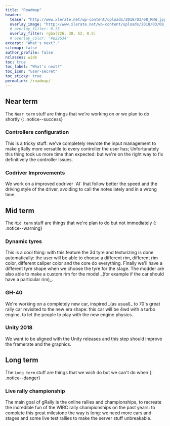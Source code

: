 ```yaml
---
title: "Roadmap"
header:
  teaser: "http://www.xlerate.net/wp-content/uploads/2018/03/08_RNW.jpg"
  overlay_image: "http://www.xlerate.net/wp-content/uploads/2018/03/08_RNW.jpg"
  # overlay_filter: 0.75
  overlay_filter: rgba(226, 38, 52, 0.5)
  # overlay_color: "#e22634"
excerpt: "What's next?."
sitemap: false
author_profile: false
nclasses: wide
toc: true
toc_label: "What's next?"
toc_icon: "user-secret"
toc_sticky: true
permalink: /roadmap/
---
```

## Near term
The `Near term` stuff are things that we're working on or we plan to do shortly
{: .notice--success}

### Controllers configuration
<div id="container85" class="gRally-progress"></div>
This is a tricky stuff: we've completely rewrote the input management to make gRally more versatile to
every controller the user has;
Unfortunately this thing took us more time than expected: but we're on the right way to fix definitively
the controller issues.

### Codriver Improvements
<div id="container75" class="gRally-progress"></div>
We work on a improved codriver `AI` that follow better the speed and the driving style of the driver, avoiding to call the notes lately and in a wrong time.



## Mid term
The `Mid term` stuff are things that we're plan to do but not immediately
{: .notice--warning}

### Dynamic tyres
<div id="container70" class="gRally-progress"></div>
This is a cool thing: with this feature the 3d tyre and texturizing is done automatically: the user will be
able to choose a different rim, different rim color, different caliper color and the core do everything.
Finally we'll have a different tyre shape when we choose the tyre for the stage.
The modder are also able to make a custom rim for the model _(for example if the car should have a particular
rim)_.

### GH-40
<div id="container50" class="gRally-progress"></div>
We're working on a completely new car, inspired _(as usual)_ to 70's great rally car revisited to the
new era shape: this car will be 4wd with a turbo engine, to let the people to play with the new engine physics.

### Unity 2018
<div id="container15" class="gRally-progress"></div>
We want to be aligned with the Unity releases and this step should improve the framerate and the graphics.



## Long term
The `Long term` stuff are things that we wish do but we can't do when
{: .notice--danger}

### Live rally championship
<div id="container10" class="gRally-progress"></div>
The main goal of gRally is the online rallies and championships, to recreate the incredible fun of the
WIRC rally championships on the past years: to complete this great milestone the way is long: we need
more cars and stages and some live test rallies to make the server stuff unbreakable.
